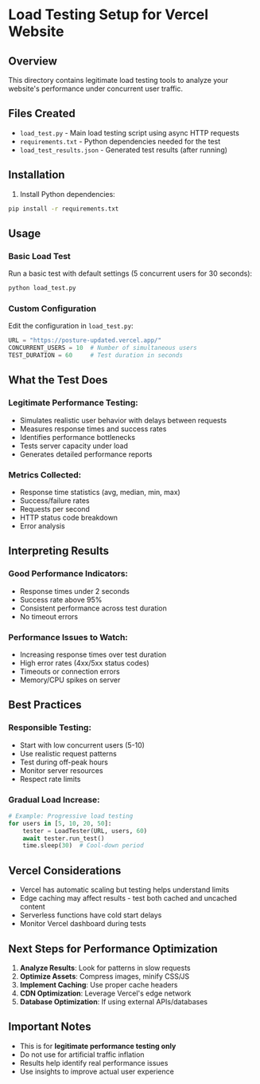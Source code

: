 # Load Testing Setup for Vercel Website

## Overview
This directory contains legitimate load testing tools to analyze your website's performance under concurrent user traffic.

## Files Created
- `load_test.py` - Main load testing script using async HTTP requests
- `requirements.txt` - Python dependencies needed for the test
- `load_test_results.json` - Generated test results (after running)

## Installation

1. Install Python dependencies:
```bash
pip install -r requirements.txt
```

## Usage

### Basic Load Test
Run a basic test with default settings (5 concurrent users for 30 seconds):
```bash
python load_test.py
```

### Custom Configuration
Edit the configuration in `load_test.py`:
```python
URL = "https://posture-updated.vercel.app/"
CONCURRENT_USERS = 10  # Number of simultaneous users
TEST_DURATION = 60     # Test duration in seconds
```

## What the Test Does

### Legitimate Performance Testing:
- Simulates realistic user behavior with delays between requests
- Measures response times and success rates
- Identifies performance bottlenecks
- Tests server capacity under load
- Generates detailed performance reports

### Metrics Collected:
- Response time statistics (avg, median, min, max)
- Success/failure rates
- Requests per second
- HTTP status code breakdown
- Error analysis

## Interpreting Results

### Good Performance Indicators:
- Response times under 2 seconds
- Success rate above 95%
- Consistent performance across test duration
- No timeout errors

### Performance Issues to Watch:
- Increasing response times over test duration
- High error rates (4xx/5xx status codes)
- Timeouts or connection errors
- Memory/CPU spikes on server

## Best Practices

### Responsible Testing:
- Start with low concurrent users (5-10)
- Use realistic request patterns
- Test during off-peak hours
- Monitor server resources
- Respect rate limits

### Gradual Load Increase:
```python
# Example: Progressive load testing
for users in [5, 10, 20, 50]:
    tester = LoadTester(URL, users, 60)
    await tester.run_test()
    time.sleep(30)  # Cool-down period
```

## Vercel Considerations

- Vercel has automatic scaling but testing helps understand limits
- Edge caching may affect results - test both cached and uncached content
- Serverless functions have cold start delays
- Monitor Vercel dashboard during tests

## Next Steps for Performance Optimization

1. **Analyze Results**: Look for patterns in slow requests
2. **Optimize Assets**: Compress images, minify CSS/JS
3. **Implement Caching**: Use proper cache headers
4. **CDN Optimization**: Leverage Vercel's edge network
5. **Database Optimization**: If using external APIs/databases

## Important Notes

- This is for **legitimate performance testing only**
- Do not use for artificial traffic inflation
- Results help identify real performance issues
- Use insights to improve actual user experience